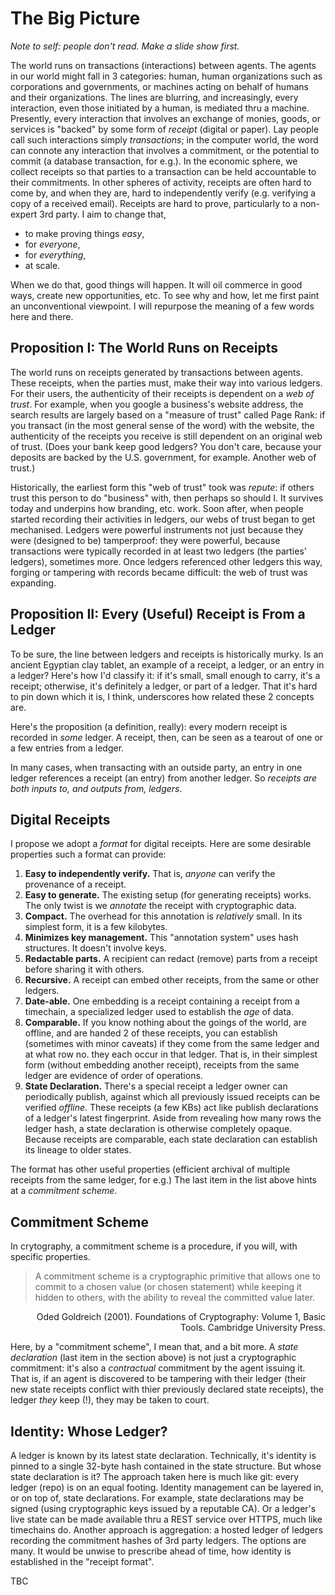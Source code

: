 # The Big Picture

*Note to self: people don't read. Make a slide show first.*

The world runs on transactions (interactions) between agents. The agents in our world might
fall in 3 categories: 
human, human organizations such as corporations and governments, or machines acting
on behalf of humans and their organizations. The lines are blurring, and increasingly,
every interaction, even those initiated by a human, is mediated thru a machine.
Presently, every interaction that involves an exchange of monies, goods, or services
is "backed" by some form of *receipt* (digital or paper). Lay people call such interactions
simply *transactions*; in the computer world, the word can connote any interaction that
involves a commitment, or the potential to commit (a database transaction, for e.g.).
In the economic sphere, we collect receipts so that parties to a transaction can be held
accountable to their commitments. In other spheres of activity, receipts are often
hard to come by, and when they are, hard to independently verify (e.g. verifying a copy of a
received email). Receipts are hard to prove, particularly to a non-expert 3rd party.
I aim to change that,

* to make proving things *easy*,
* for *everyone*,
* for *everything*,
* at scale.

When we do that, good things will happen. It will oil commerce in good ways, create new
opportunities, etc. To see why and how, let me first paint an unconventional viewpoint.
I will repurpose the meaning of a few words here and there.

## Proposition I: The World Runs on Receipts

The world runs on receipts generated by transactions between agents. These receipts, when
the parties must, make their way into various ledgers. For their users, the authenticity of
their receipts is dependent on a *web of trust*. For example, when you google a business's website
address, the search results are largely based on a "measure of trust" called Page Rank:
if you transact (in the most general sense of the word) with the website, the authenticity
of the receipts you receive is still dependent on an original web of trust. (Does your
bank keep good ledgers? You don't care, because your deposits are backed by the U.S.
government, for example. Another web of trust.)

Historically, the earliest form this "web of trust" took was *repute*: if others trust this person to do
"business" with, then perhaps so should I. It survives today and underpins how branding, etc. work.
Soon after, when people started recording their activities in ledgers, our webs of trust began to get
mechanised. Ledgers were powerful instruments not just because they were (designed to be)
tamperproof: they were powerful, because transactions were typically recorded in at least
two ledgers (the parties' ledgers), sometimes more. Once ledgers referenced other ledgers
this way, forging or tampering with records became difficult: the web of trust was expanding.


## Proposition II: Every (Useful) Receipt is From a Ledger

To be sure, the line between ledgers and receipts is historically murky. Is an ancient
Egyptian clay tablet, an example of a receipt, a ledger, or an entry in a ledger? Here's
how I'd classify it: if it's small, small enough to carry, it's a receipt; otherwise, it's
definitely a ledger, or part of a ledger. That it's hard to pin down which it is, I think,
underscores how related these 2 concepts are.

Here's the proposition (a definition, really): every modern receipt is recorded in *some*
ledger. A receipt, then, can be seen as a tearout of one or a few entries from a ledger.

In many cases, when transacting with an outside party, an entry in one ledger references a
receipt (an entry) from another ledger. So *receipts are both inputs to, and outputs from,
ledgers*.


## Digital Receipts

I propose we adopt a *format* for digital receipts. Here are some desirable properties
such a format can provide:

1. **Easy to independently verify.** That is, *anyone* can verify the provenance of a receipt.
2. **Easy to generate.** The existing setup (for generating receipts) works. The only twist is we *annotate*
   the receipt with cryptographic data.
3. **Compact.** The overhead for this annotation is *relatively* small. In its simplest form, it is a few kilobytes.
4. **Minimizes key management.** This "annotation system" uses hash structures. It doesn't involve keys.
5. **Redactable parts.** A recipient can redact (remove) parts from a receipt before sharing it with others.
6. **Recursive.** A receipt can embed other receipts, from the same or other ledgers.
7. **Date-able.** One embedding is a receipt containing a receipt from a timechain, a specialized
   ledger used to establish the *age* of data.
8. **Comparable.** If you know nothing about the goings of the world, are offline, and are handed 2 of these
   receipts, you can establish (sometimes with minor caveats) if they come from the same ledger
   and at what row no. they each occur in that ledger. That is, in their simplest form (without
   embedding another receipt), receipts from the same ledger are evidence of order of operations.
9. **State Declaration.** There's a special receipt a ledger owner can periodically publish, against which all previously
   issued receipts can be verified *offline*. These receipts (a few KBs) act like publish declarations of a ledger's latest
   fingerprint. Aside from revealing how many rows the ledger hash, a state declaration is otherwise completely opaque.
   Because receipts are comparable, each state declaration can establish its lineage to older states.
   
The format has other useful properties (efficient archival of multiple receipts from the same ledger,
for e.g.) The last item in the list above hints at a *commitment scheme*.

## Commitment Scheme

In crytography, a commitment scheme is a procedure, if you will, with specific properties.

> A commitment scheme is a cryptographic primitive that allows one to commit to a chosen value
> (or chosen statement) while keeping it hidden to others, with the ability to reveal the committed value later.
<p align="right">Oded Goldreich (2001). Foundations of Cryptography: Volume 1, Basic Tools. Cambridge University Press.</p>

Here, by a "commitment scheme", I mean that, and a bit more. A *state declaration* (last item in the section above)
is not just a cryptographic commitment: it's also a *contractual* commitment by the agent issuing it.
That is, if an agent is discovered to be tampering with their ledger (their new state receipts conflict with thier
previously declared state receipts), the ledger *they* keep (!), they may be taken to court.

## Identity: Whose Ledger?
 
A ledger is known by its latest state declaration. Technically, it's identity is pinned to 
a single 32-byte hash contained in the state structure. But whose state declaration is it?
The approach taken here is much like git: every ledger (repo) is on an equal footing. Identity
management can be layered in, or on top of, state declarations. For example, state declarations may
be signed (using cryptographic keys issued by a reputable CA). Or a ledger's live state can be made available
thru a REST service over HTTPS, much like timechains do. Another approach is aggregation: a hosted ledger
of ledgers recording the commitment hashes of 3rd party ledgers. The options are many. It would be
unwise to prescribe ahead of time, how identity is established in the "receipt format".

TBC


